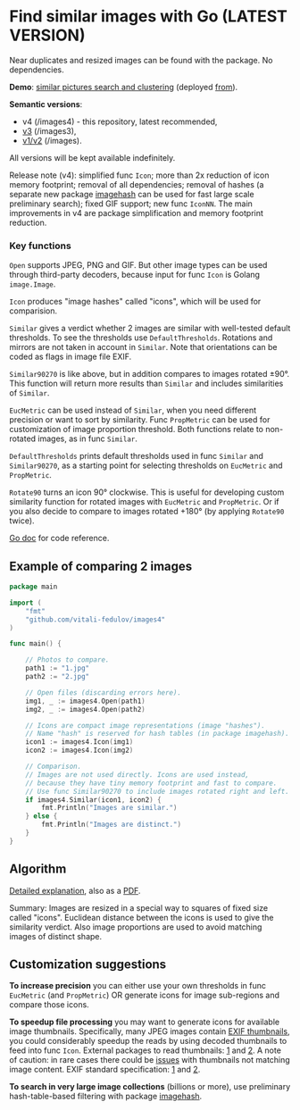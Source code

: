 # Find similar images with Go (LATEST VERSION)

Near duplicates and resized images can be found with the package. No dependencies.

**Demo**: [similar pictures search and clustering](https://vitali-fedulov.github.io/similar.pictures/) (deployed [from](https://github.com/vitali-fedulov/similar.pictures)).

**Semantic versions**:
- v4 (/images4) - this repository, latest recommended,
- [v3](https://github.com/vitali-fedulov/images3) (/images3),
- [v1/v2](https://github.com/vitali-fedulov/images) (/images).

All versions will be kept available indefinitely.

Release note (v4): simplified func `Icon`; more than 2x reduction of icon memory footprint; removal of all dependencies; removal of hashes (a separate new package [imagehash](https://github.com/vitali-fedulov/imagehash) can be used for fast large scale preliminary search); fixed GIF support; new func `IconNN`. The main improvements in v4 are package simplification and memory footprint reduction.

### Key functions

`Open` supports JPEG, PNG and GIF. But other image types can be used through third-party decoders, because input for func `Icon` is Golang `image.Image`.

`Icon` produces "image hashes" called "icons", which will be used for comparision.

`Similar` gives a verdict whether 2 images are similar with well-tested default thresholds. To see the thresholds use `DefaultThresholds`. Rotations and mirrors are not taken in account in `Similar`. Note that orientations can be coded as flags in image file EXIF.

`Similar90270` is like above, but in addition compares to images rotated ±90°. This function will return more results than `Similar` and includes similarities of `Similar`.

`EucMetric` can be used instead of `Similar`, when you need different precision or want to sort by similarity. Func `PropMetric` can be used for customization of image proportion threshold. Both functions relate to non-rotated images, as in func `Similar`.

`DefaultThresholds` prints default thresholds used in func `Similar` and `Similar90270`, as a starting point for selecting thresholds on `EucMetric` and `PropMetric`.

`Rotate90` turns an icon 90° clockwise. This is useful for developing custom similarity function for rotated images with `EucMetric` and `PropMetric`. Or if you also decide to compare to images rotated +180° (by applying `Rotate90` twice).

[Go doc](https://pkg.go.dev/github.com/vitali-fedulov/images4) for code reference.

## Example of comparing 2 images

```go
package main

import (
	"fmt"
	"github.com/vitali-fedulov/images4"
)

func main() {

	// Photos to compare.
	path1 := "1.jpg"
	path2 := "2.jpg"

	// Open files (discarding errors here).
	img1, _ := images4.Open(path1)
	img2, _ := images4.Open(path2)

	// Icons are compact image representations (image "hashes").
	// Name "hash" is reserved for hash tables (in package imagehash).
	icon1 := images4.Icon(img1)
	icon2 := images4.Icon(img2)

	// Comparison.
	// Images are not used directly. Icons are used instead,
	// because they have tiny memory footprint and fast to compare.
	// Use func Similar90270 to include images rotated right and left.
	if images4.Similar(icon1, icon2) {
		fmt.Println("Images are similar.")
	} else {
		fmt.Println("Images are distinct.")
	}
}
```

## Algorithm

[Detailed explanation](https://vitali-fedulov.github.io/similar.pictures/algorithm-for-perceptual-image-comparison.html), also as a [PDF](https://github.com/vitali-fedulov/research/blob/main/Algorithm%20for%20perceptual%20image%20comparison.pdf).

Summary: Images are resized in a special way to squares of fixed size called "icons". Euclidean distance between the icons is used to give the similarity verdict. Also image proportions are used to avoid matching images of distinct shape.

## Customization suggestions

**To increase precision** you can either use your own thresholds in func `EucMetric` (and `PropMetric`) OR generate icons for image sub-regions and compare those icons.

**To speedup file processing** you may want to generate icons for available image thumbnails. Specifically, many JPEG images contain [EXIF thumbnails](https://vitali-fedulov.github.io/similar.pictures/jpeg-thumbnail-reader.html), you could considerably speedup the reads by using decoded thumbnails to feed into func `Icon`. External packages to read thumbnails: [1](https://github.com/dsoprea/go-exif) and [2](https://github.com/rwcarlsen/goexif). A note of caution: in rare cases there could be [issues](https://security.stackexchange.com/questions/116552/the-history-of-thumbnails-or-just-a-previous-thumbnail-is-embedded-in-an-image/201785#201785) with thumbnails not matching image content. EXIF standard specification: [1](https://www.media.mit.edu/pia/Research/deepview/exif.html) and [2](https://www.exif.org/Exif2-2.PDF).

**To search in very large image collections** (billions or more), use preliminary hash-table-based filtering with package [imagehash](https://github.com/vitali-fedulov/imagehash).
